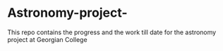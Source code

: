 # Astronomy-project-
This repo contains the progress and the work till date for the astronomy  project at Georgian College
